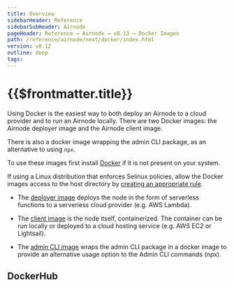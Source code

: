 ```yaml
---
title: Overview
sidebarHeader: Reference
sidebarSubHeader: Airnode
pageHeader: Reference → Airnode → v0.13 → Docker Images
path: /reference/airnode/next/docker/index.html
version: v0.12
outline: deep
tags:
---
```


<VersionWarning/>

<PageHeader/>

<SearchHighlight/>

<FlexStartTag/>

# {{$frontmatter.title}}

Using Docker is the easiest way to both deploy an Airnode to a cloud provider
and to run an Airnode locally. There are two Docker images: the Airnode deployer
image and the Airnode client image.

There is also a docker image wrapping the admin CLI package, as an alternative
to using `npx`.

To use these images first install [Docker](https://docs.docker.com/get-docker/)
if it is not present on your system.

If using a Linux distribution that enforces Selinux policies, allow the Docker
images access to the host directory by
[creating an appropriate rule](https://stackoverflow.com/questions/24288616/permission-denied-on-accessing-host-directory-in-docker).

- The [deployer image](/reference/airnode/next/docker/deployer-image.md) deploys
  the node in the form of serverless functions to a serverless cloud provider
  (e.g. AWS Lambda).

- The [client image](/reference/airnode/next/docker/client-image.md) is the node
  itself, containerized. The container can be run locally or deployed to a cloud
  hosting service (e.g. AWS EC2 or Lightsail).

- The [admin CLI image](/reference/airnode/next/docker/admin-cli-image.md) wraps
  the admin CLI package in a docker image to provide an alternative usage option
  to the Admin CLI commands (npx).

## DockerHub

<DockerHubImages/>

<FlexEndTag/>
